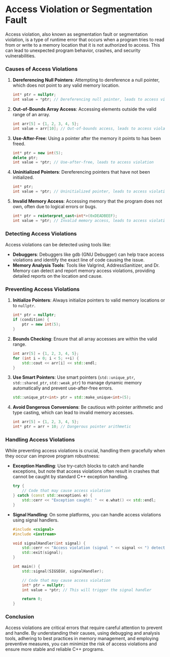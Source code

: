 # Access Violation or Segmentation Fault

Access violation, also known as segmentation fault or segmentation violation, is a type of runtime error that occurs when a program tries to read from or write to a memory location that it is not authorized to access. This can lead to unexpected program behavior, crashes, and security vulnerabilities.

### Causes of Access Violations

1. **Dereferencing Null Pointers**:
   Attempting to dereference a null pointer, which does not point to any valid memory location.
   
   ```cpp
   int* ptr = nullptr;
   int value = *ptr; // Dereferencing null pointer, leads to access violation
   ```

2. **Out-of-Bounds Array Access**:
   Accessing elements outside the valid range of an array.
   
   ```cpp
   int arr[5] = {1, 2, 3, 4, 5};
   int value = arr[10]; // Out-of-bounds access, leads to access violation
   ```

3. **Use-After-Free**:
   Using a pointer after the memory it points to has been freed.
   
   ```cpp
   int* ptr = new int(5);
   delete ptr;
   int value = *ptr; // Use-after-free, leads to access violation
   ```

4. **Uninitialized Pointers**:
   Dereferencing pointers that have not been initialized.
   
   ```cpp
   int* ptr;
   int value = *ptr; // Uninitialized pointer, leads to access violation
   ```

5. **Invalid Memory Access**:
   Accessing memory that the program does not own, often due to logical errors or bugs.
   
   ```cpp
   int* ptr = reinterpret_cast<int*>(0xDEADBEEF);
   int value = *ptr; // Invalid memory access, leads to access violation
   ```

### Detecting Access Violations

Access violations can be detected using tools like:
- **Debuggers**: Debuggers like gdb (GNU Debugger) can help trace access violations and identify the exact line of code causing the issue.
- **Memory Analysis Tools**: Tools like Valgrind, AddressSanitizer, and Dr. Memory can detect and report memory access violations, providing detailed reports on the location and cause.

### Preventing Access Violations

1. **Initialize Pointers**:
   Always initialize pointers to valid memory locations or to `nullptr`.
   
   ```cpp
   int* ptr = nullptr;
   if (condition) {
       ptr = new int(5);
   }
   ```

2. **Bounds Checking**:
   Ensure that all array accesses are within the valid range.
   
   ```cpp
   int arr[5] = {1, 2, 3, 4, 5};
   for (int i = 0; i < 5; ++i) {
       std::cout << arr[i] << std::endl;
   }
   ```

3. **Use Smart Pointers**:
   Use smart pointers (`std::unique_ptr`, `std::shared_ptr`, `std::weak_ptr`) to manage dynamic memory automatically and prevent use-after-free errors.
   
   ```cpp
   std::unique_ptr<int> ptr = std::make_unique<int>(5);
   ```

4. **Avoid Dangerous Conversions**:
   Be cautious with pointer arithmetic and type casting, which can lead to invalid memory accesses.
   
   ```cpp
   int arr[5] = {1, 2, 3, 4, 5};
   int* ptr = arr + 10; // Dangerous pointer arithmetic
   ```

### Handling Access Violations

While preventing access violations is crucial, handling them gracefully when they occur can improve program robustness:
- **Exception Handling**:
  Use try-catch blocks to catch and handle exceptions, but note that access violations often result in crashes that cannot be caught by standard C++ exception handling.
  
  ```cpp
  try {
      // Code that may cause access violation
  } catch (const std::exception& e) {
      std::cerr << "Exception caught: " << e.what() << std::endl;
  }
  ```

- **Signal Handling**:
  On some platforms, you can handle access violations using signal handlers.
  
  ```cpp
  #include <csignal>
  #include <iostream>

  void signalHandler(int signal) {
      std::cerr << "Access violation (signal " << signal << ") detected!" << std::endl;
      std::exit(signal);
  }

  int main() {
      std::signal(SIGSEGV, signalHandler);

      // Code that may cause access violation
      int* ptr = nullptr;
      int value = *ptr; // This will trigger the signal handler

      return 0;
  }
  ```

### Conclusion

Access violations are critical errors that require careful attention to prevent and handle. By understanding their causes, using debugging and analysis tools, adhering to best practices in memory management, and employing preventive measures, you can minimize the risk of access violations and ensure more stable and reliable C++ programs.